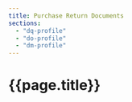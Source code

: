 ```yaml
---
title: Purchase Return Documents
sections:
  - "dq-profile"
  - "do-profile"
  - "dm-profile"
---
```

# {{page.title}}
